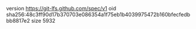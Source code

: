 version https://git-lfs.github.com/spec/v1
oid sha256:48c3ff90d17b370703e086354a1f75eb1b4039975472b160bfecfedbbb8817e2
size 5932
